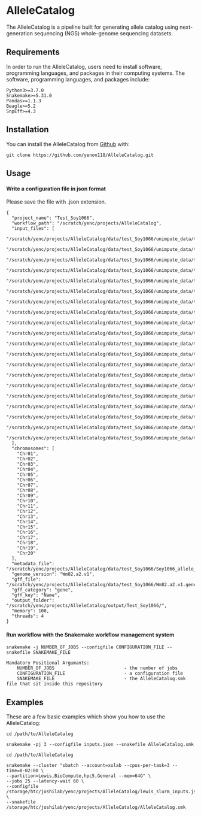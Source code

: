 # AlleleCatalog

<!-- badges: start -->
<!-- badges: end -->

The AlleleCatalog is a pipeline built for generating allele catalog using next-generation sequencing (NGS) whole-genome sequencing datasets.

## Requirements

In order to run the AlleleCatalog, users need to install software, programming languages, and packages in their computing systems.
The software, programming languages, and packages include: 

```
Python3>=3.7.0
Snakemake>=5.31.0
Pandas>=1.1.3
Beagle>=5.2
SnpEff>=4.3
``` 

## Installation

You can install the AlleleCatalog from [Github](https://github.com/yenon118/AlleleCatalog.git) with:

```
git clone https://github.com/yenon118/AlleleCatalog.git
```

## Usage

#### Write a configuration file in json format

Please save the file with .json extension.

```
{
  "project_name": "Test_Soy1066",
  "workflow_path": "/scratch/yenc/projects/AlleleCatalog",
  "input_files": [
    "/scratch/yenc/projects/AlleleCatalog/data/test_Soy1066/unimpute_data/test_Soy1066_Chr01.vcf.gz",
    "/scratch/yenc/projects/AlleleCatalog/data/test_Soy1066/unimpute_data/test_Soy1066_Chr02.vcf.gz",
    "/scratch/yenc/projects/AlleleCatalog/data/test_Soy1066/unimpute_data/test_Soy1066_Chr03.vcf.gz",
    "/scratch/yenc/projects/AlleleCatalog/data/test_Soy1066/unimpute_data/test_Soy1066_Chr04.vcf.gz",
    "/scratch/yenc/projects/AlleleCatalog/data/test_Soy1066/unimpute_data/test_Soy1066_Chr05.vcf.gz",
    "/scratch/yenc/projects/AlleleCatalog/data/test_Soy1066/unimpute_data/test_Soy1066_Chr06.vcf.gz",
    "/scratch/yenc/projects/AlleleCatalog/data/test_Soy1066/unimpute_data/test_Soy1066_Chr07.vcf.gz",
    "/scratch/yenc/projects/AlleleCatalog/data/test_Soy1066/unimpute_data/test_Soy1066_Chr08.vcf.gz",
    "/scratch/yenc/projects/AlleleCatalog/data/test_Soy1066/unimpute_data/test_Soy1066_Chr09.vcf.gz",
    "/scratch/yenc/projects/AlleleCatalog/data/test_Soy1066/unimpute_data/test_Soy1066_Chr10.vcf.gz",
    "/scratch/yenc/projects/AlleleCatalog/data/test_Soy1066/unimpute_data/test_Soy1066_Chr11.vcf.gz",
    "/scratch/yenc/projects/AlleleCatalog/data/test_Soy1066/unimpute_data/test_Soy1066_Chr12.vcf.gz",
    "/scratch/yenc/projects/AlleleCatalog/data/test_Soy1066/unimpute_data/test_Soy1066_Chr13.vcf.gz",
    "/scratch/yenc/projects/AlleleCatalog/data/test_Soy1066/unimpute_data/test_Soy1066_Chr14.vcf.gz",
    "/scratch/yenc/projects/AlleleCatalog/data/test_Soy1066/unimpute_data/test_Soy1066_Chr15.vcf.gz",
    "/scratch/yenc/projects/AlleleCatalog/data/test_Soy1066/unimpute_data/test_Soy1066_Chr16.vcf.gz",
    "/scratch/yenc/projects/AlleleCatalog/data/test_Soy1066/unimpute_data/test_Soy1066_Chr17.vcf.gz",
    "/scratch/yenc/projects/AlleleCatalog/data/test_Soy1066/unimpute_data/test_Soy1066_Chr18.vcf.gz",
    "/scratch/yenc/projects/AlleleCatalog/data/test_Soy1066/unimpute_data/test_Soy1066_Chr19.vcf.gz",
    "/scratch/yenc/projects/AlleleCatalog/data/test_Soy1066/unimpute_data/test_Soy1066_Chr20.vcf.gz"
  ],
  "chromosomes": [
    "Chr01",
    "Chr02",
    "Chr03",
    "Chr04",
    "Chr05",
    "Chr06",
    "Chr07",
    "Chr08",
    "Chr09",
    "Chr10",
    "Chr11",
    "Chr12",
    "Chr13",
    "Chr14",
    "Chr15",
    "Chr16",
    "Chr17",
    "Chr18",
    "Chr19",
    "Chr20"
  ],
  "metadata_file": "/scratch/yenc/projects/AlleleCatalog/data/test_Soy1066/Soy1066_allele_line_info.txt",
  "genome_version": "Wm82.a2.v1",
  "gff_file": "/scratch/yenc/projects/AlleleCatalog/data/test_Soy1066/Wm82.a2.v1.genes.tiny.gff",
  "gff_category": "gene",
  "gff_key": "Name",
  "output_folder": "/scratch/yenc/projects/AlleleCatalog/output/Test_Soy1066/",
  "memory": 100,
  "threads": 4
}
```

#### Run workflow with the Snakemake workflow management system

```
snakemake -j NUMBER_OF_JOBS --configfile CONFIGURATION_FILE --snakefile SNAKEMAKE_FILE

Mandatory Positional Argumants:
    NUMBER_OF_JOBS                          - the number of jobs
    CONFIGURATION_FILE                      - a configuration file
    SNAKEMAKE_FILE                          - the AlleleCatalog.smk file that sit inside this repository 
```

## Examples

These are a few basic examples which show you how to use the AlleleCatalog:

```
cd /path/to/AlleleCatalog

snakemake -pj 3 --configfile inputs.json --snakefile AlleleCatalog.smk
```

```
cd /path/to/AlleleCatalog

snakemake --cluster "sbatch --account=xulab --cpus-per-task=3 --time=0-02:00 \
--partition=Lewis,BioCompute,hpc5,General --mem=64G" \
--jobs 25 --latency-wait 60 \
--configfile /storage/htc/joshilab/yenc/projects/AlleleCatalog/lewis_slurm_inputs.json \
--snakefile /storage/htc/joshilab/yenc/projects/AlleleCatalog/AlleleCatalog.smk
```
